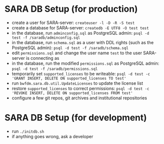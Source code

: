 # SARA DB Setup (for production)

- create a user for SARA-server: `createuser -l -D -R -S test`
- create a database for SARA-server: `createdb -E UTF8 -O test test`
- in the database, run `adminconfig.sql` as PostgreSQL admin: `psql -d test -f /saradb/adminconfig.sql`
- in the database, run `schema.sql` as a user with DDL rights (such as the PostgreSQL admin): `psql -d test -f /saradb/schema.sql`
- edit `permissions.sql` and change the user name `test` to the user SARA-server is connecting as
- in the database, run the modified `permissions.sql` as PostgreSQL admin: `psql -d test -f /saradb/permissions.sql`
- temporarily set `supported_licenses` to be writeable: `psql -d test -c 'GRANT INSERT, DELETE ON supported_licenses TO test'`
- run `bwfdm.sara.db.util.UpdateLicenses` to update the license list
- restore `supported_licenses` to correct permissions: `psql -d test -c 'REVOKE INSERT, DELETE ON supported_licenses FROM test'`
- configure a few git repos, git archives and institutional repositories

# SARA DB Setup (for development)

- run `./initdb.sh`
- if anything goes wrong, ask a developer
